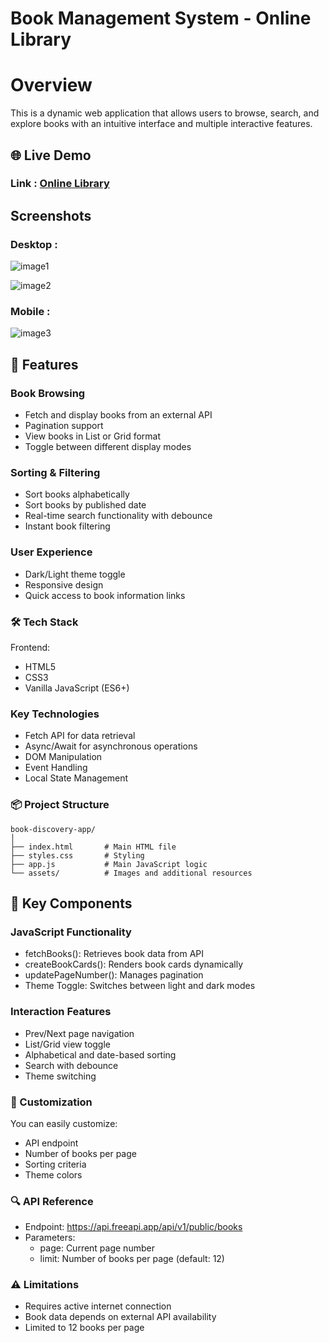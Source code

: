 # Book Management System - Online Library

# Overview
This is a dynamic web application that allows users to browse, search, and explore books with an intuitive interface and multiple interactive features.

## 🌐 Live Demo

### Link : [Online Library](https://cohort-library-online.netlify.app/)

## Screenshots 

### Desktop :
![image1](image.png)

![image2](image-1.png)

### Mobile :
![image3](image-2.png)

## 🌟 Features

### Book Browsing

- Fetch and display books from an external API
- Pagination support
- View books in List or Grid format
- Toggle between different display modes

### Sorting & Filtering

- Sort books alphabetically
- Sort books by published date
- Real-time search functionality with debounce
- Instant book filtering

### User Experience

- Dark/Light theme toggle
- Responsive design
- Quick access to book information links

### 🛠 Tech Stack

Frontend:

- HTML5
- CSS3
- Vanilla JavaScript (ES6+)



### Key Technologies

- Fetch API for data retrieval
- Async/Await for asynchronous operations
- DOM Manipulation
- Event Handling
- Local State Management

### 📦 Project Structure


    book-discovery-app/
    │
    ├── index.html       # Main HTML file
    ├── styles.css       # Styling
    ├── app.js           # Main JavaScript logic
    └── assets/          # Images and additional resources

## 🔧 Key Components

### JavaScript Functionality

- fetchBooks(): Retrieves book data from API
- createBookCards(): Renders book cards dynamically
- updatePageNumber(): Manages pagination
- Theme Toggle: Switches between light and dark modes

### Interaction Features

- Prev/Next page navigation
- List/Grid view toggle
- Alphabetical and date-based sorting
- Search with debounce
- Theme switching

### 🌈 Customization

You can easily customize:
- API endpoint
- Number of books per page
- Sorting criteria
- Theme colors

### 🔍 API Reference

- Endpoint: https://api.freeapi.app/api/v1/public/books
- Parameters:
    - page: Current page number
    - limit: Number of books per page (default: 12)

### ⚠️ Limitations

- Requires active internet connection
- Book data depends on external API availability
- Limited to 12 books per page